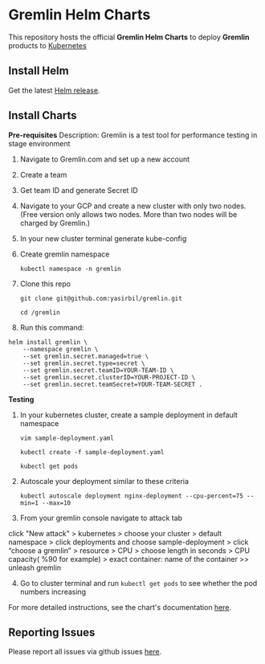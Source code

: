 # Gremlin Helm Charts

This repository hosts the official **Gremlin Helm Charts** to deploy **Gremlin** products to [Kubernetes](https://kubernetes.io/)

## Install Helm

Get the latest [Helm release](https://github.com/kubernetes/helm#install).

## Install Charts

**Pre-requisites**
Description: Gremlin is a test tool for performance testing in stage environment

1. Navigate to Gremlin.com and set up a new account

2. Create a team

3. Get team ID and generate Secret ID

4. Navigate to your GCP and create a new cluster with only two nodes. (Free version only allows two nodes. More than two nodes will be charged by Gremlin.)

5. In your new cluster terminal generate kube-config

6. Create gremlin namespace 

	```kubectl namespace -n gremlin```

7. Clone this repo

	```git clone git@github.com:yasirbil/gremlin.git```

	```cd /gremlin```

8. Run this command:

```
helm install gremlin \
    --namespace gremlin \
    --set gremlin.secret.managed=true \
    --set gremlin.secret.type=secret \
    --set gremlin.secret.teamID=YOUR-TEAM-ID \
    --set gremlin.secret.clusterID=YOUR-PROJECT-ID \
    --set gremlin.secret.teamSecret=YOUR-TEAM-SECRET .
```

**Testing**


1. In your kubernetes cluster, create a sample deployment in default namespace

	```vim sample-deployment.yaml```
	
	```kubectl create -f sample-deployment.yaml```
	
	```kubectl get pods```

2. Autoscale your deployment similar to these criteria

	```kubectl autoscale deployment nginx-deployment --cpu-percent=75 --min=1 --max=10```

3. From your gremlin console navigate to attack tab

click "New attack" > kubernetes > choose your cluster > default namespace > click deployments and choose sample-deployment > click “choose a gremlin” > resource > CPU > choose length in seconds > CPU capacity( %90 for example) > exact container: name of the container >> unleash gremlin

4. Go to cluster terminal and run ```kubectl get pods``` to see whether the pod numbers increasing


For more detailed instructions, see the chart's documentation [here](https://github.com/gremlin/helm/blob/master/gremlin/README.md).

## Reporting Issues



Please report all issues via github issues [here](https://github.com/gremlin/helm/issues).
